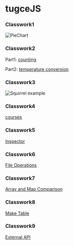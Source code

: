 # tugceJS 

### Classwork1
![PieChart](https://tugcekocak.github.io/tugceJS/images/sc1.png)
### Classwork2
Part1: [counting](https://tugcekocak.github.io/tugceJS/classwork_part1.html)

Part2: [temperature conversion](https://tugcekocak.github.io/tugceJS/classwork_part2.html)

### Classwork3
![Squirrel example](https://tugcekocak.github.io/tugceJS/images/sc555.png)

### Classwork4
[courses](https://tugcekocak.github.io/tugceJS/cw4.html)

### Classwork5
[Inspector](https://tugcekocak.github.io/tugceJS//CW5-CAL%C4%B0SMA/work/EloquentJS.html)

### Classwork6
[File Operations](https://tugcekocak.github.io/tugceJS//CW6-File.html)

### Classwork7
[Array and Map Comparison](https://tugcekocak.github.io/tugceJS//cw7/CW7.html)

### Classwork8
[Make Table](https://tugcekocak.github.io/tugceJS//cw8.html)

### Classwork9
[External API](https://tugcekocak.github.io/tugceJS//CW9.html)


